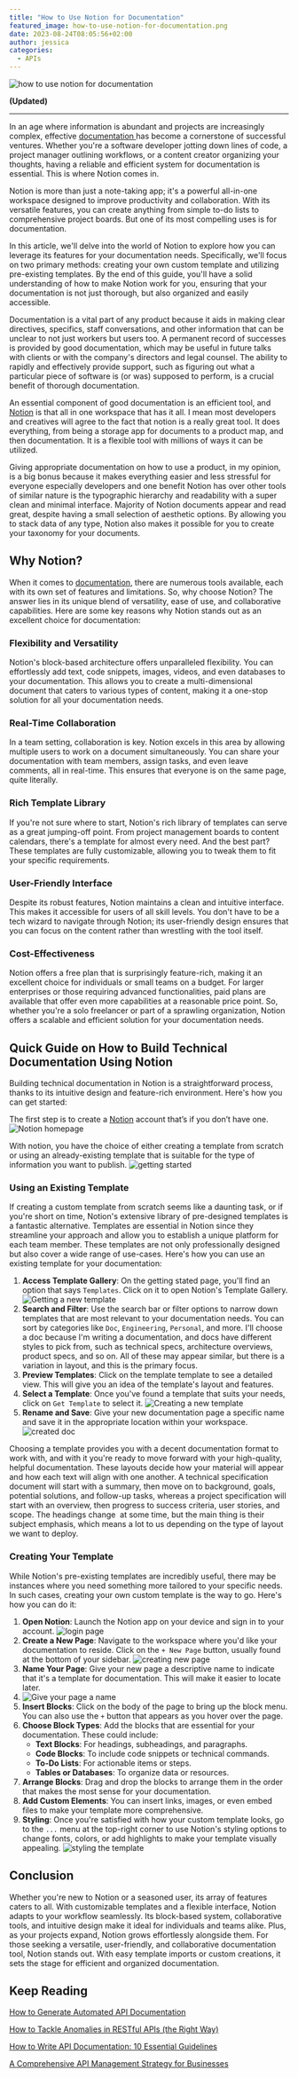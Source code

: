 ```yaml
---
title: "How to Use Notion for Documentation"
featured_image: how-to-use-notion-for-documentation.png
date: 2023-08-24T08:05:56+02:00
author: jessica
categories: 
  - APIs
---
```


![how to use notion for documentation](how-to-use-notion-for-documentation.png)

**(Updated)**

---

In an age where information is abundant and projects are increasingly complex, effective [documentation ](https://apitoolkit.io/blog/how-to-write-api-docs/)has become a cornerstone of successful ventures. Whether you're a software developer jotting down lines of code, a project manager outlining workflows, or a content creator organizing your thoughts, having a reliable and efficient system for documentation is essential. This is where Notion comes in.

Notion is more than just a note-taking app; it's a powerful all-in-one workspace designed to improve productivity and collaboration. With its versatile features, you can create anything from simple to-do lists to comprehensive project boards. But one of its most compelling uses is for documentation.

In this article, we'll delve into the world of Notion to explore how you can leverage its features for your documentation needs. Specifically, we'll focus on two primary methods: creating your own custom template and utilizing pre-existing templates. By the end of this guide, you'll have a solid understanding of how to make Notion work for you, ensuring that your documentation is not just thorough, but also organized and easily accessible.

Documentation is a vital part of any product because it aids in making clear directives, specifics, staff conversations, and other information that can be unclear to not just workers but users too.  A permanent record of successes is provided by good documentation, which may be useful in future talks with clients or with the company's directors and legal counsel. The ability to rapidly and effectively provide support, such as figuring out what a particular piece of software is (or was) supposed to perform, is a crucial benefit of thorough documentation.

An essential component of good documentation is an efficient tool, and [Notion](https://www.notion.so/) is that all in one workspace that has it all. I mean most developers and creatives will agree to the fact that notion is a really great tool. It does everything, from being a storage app for documents to a product map, and then documentation. It is a flexible tool with millions of ways it can be utilized.

Giving appropriate documentation on how to use a product, in my opinion, is a big bonus because it makes everything easier and less stressful for everyone especially developers and one benefit Notion has over other tools of similar nature is the typographic hierarchy and readability with a super clean and minimal interface. Majority of Notion documents appear and read great, despite having a small selection of aesthetic options. By allowing you to stack data of any type, Notion also makes it possible for you to create your taxonomy for your documents.

## Why Notion?

When it comes to [documentation](https://apitoolkit.io/blog/how-to-write-api-docs/), there are numerous tools available, each with its own set of features and limitations. So, why choose Notion? The answer lies in its unique blend of versatility, ease of use, and collaborative capabilities. Here are some key reasons why Notion stands out as an excellent choice for documentation:

### Flexibility and Versatility

Notion's block-based architecture offers unparalleled flexibility. You can effortlessly add text, code snippets, images, videos, and even databases to your documentation. This allows you to create a multi-dimensional document that caters to various types of content, making it a one-stop solution for all your documentation needs.

### Real-Time Collaboration

In a team setting, collaboration is key. Notion excels in this area by allowing multiple users to work on a document simultaneously. You can share your documentation with team members, assign tasks, and even leave comments, all in real-time. This ensures that everyone is on the same page, quite literally.

### Rich Template Library

If you're not sure where to start, Notion's rich library of templates can serve as a great jumping-off point. From project management boards to content calendars, there's a template for almost every need. And the best part? These templates are fully customizable, allowing you to tweak them to fit your specific requirements.

### User-Friendly Interface

Despite its robust features, Notion maintains a clean and intuitive interface. This makes it accessible for users of all skill levels. You don't have to be a tech wizard to navigate through Notion; its user-friendly design ensures that you can focus on the content rather than wrestling with the tool itself.

### Cost-Effectiveness

Notion offers a free plan that is surprisingly feature-rich, making it an excellent choice for individuals or small teams on a budget. For larger enterprises or those requiring advanced functionalities, paid plans are available that offer even more capabilities at a reasonable price point. So, whether you're a solo freelancer or part of a sprawling organization, Notion offers a scalable and efficient solution for your documentation needs.

## Quick Guide on How to Build Technical Documentation Using Notion

Building technical documentation in Notion is a straightforward process, thanks to its intuitive design and feature-rich environment. Here's how you can get started:

The first step is to create a [Notion](https://www.notion.so/personal) account that’s if you don’t have one.
![Notion homepage](notion-homepage.png)

With notion, you have the choice of either creating a template from scratch or using an already-existing template that is suitable for the type of information you want to publish.
![getting started](getting-started.png)

### Using an Existing Template

If creating a custom template from scratch seems like a daunting task, or if you're short on time, Notion's extensive library of pre-designed templates is a fantastic alternative. Templates are essential in Notion since they streamline your approach and allow you to establish a unique platform for each team member. These templates are not only professionally designed but also cover a wide range of use-cases. Here's how you can use an existing template for your documentation:

1. **Access Template Gallery**: On the getting stated page, you'll find an option that says `Templates`. Click on it to open Notion's Template Gallery.
   ![Getting a new template](getting-started.png)
2. **Search and Filter**: Use the search bar or filter options to narrow down templates that are most relevant to your documentation needs. You can sort by categories like `Doc`, `Engineering`, `Personal`, and more. I'll choose  a doc because I'm writing a documentation, and docs have different styles to pick from, such as technical specs, architecture overviews, product specs, and so on. All of these may appear similar, but there is a variation in layout, and this is the primary focus.
3. **Preview Templates**: Click on the template template to see a detailed view. This will give you an idea of the template's layout and features.
4. **Select a Template**: Once you've found a template that suits your needs, click on `Get Template` to select it.
   ![Creating a new template](creating-new-template.png)
5. **Rename and Save**: Give your new documentation page a specific name and save it in the appropriate location within your workspace.
 ![created doc](created-doc.png)  

Choosing a template  provides you with a decent documentation format to work with, and with it you're ready to move forward with your high-quality, helpful documentation. These layouts decide how your material will appear and how each text will align with one another. A technical specification document will start with a summary, then move on to background, goals, potential solutions, and follow-up tasks, whereas a project specification will start with an overview, then progress to success criteria, user stories, and scope. The headings change  at some time, but the main thing is their subject emphasis, which means a lot to us depending on the type of layout we want to deploy.

### Creating Your Template

While Notion's pre-existing templates are incredibly useful, there may be instances where you need something more tailored to your specific needs. In such cases, creating your own custom template is the way to go. Here's how you can do it:

1. **Open Notion**: Launch the Notion app on your device and sign in to your account.
   ![login page](login-page.png)
2. **Create a New Page**: Navigate to the workspace where you'd like your documentation to reside. Click on the `+ New Page` button, usually found at the bottom of your sidebar.
   ![creating new page](new-page.png)
3. **Name Your Page**: Give your new page a descriptive name to indicate that it's a template for documentation. This will make it easier to locate later.
4. ![Give your page a name](getting-started.png)
5. **Insert Blocks**: Click on the body of the page to bring up the block menu. You can also use the `+` button that appears as you hover over the page.
6. **Choose Block Types**: Add the blocks that are essential for your documentation. These could include:
    - **Text Blocks**: For headings, subheadings, and paragraphs.
    - **Code Blocks**: To include code snippets or technical commands.
    - **To-Do Lists**: For actionable items or steps.
    - **Tables or Databases**: To organize data or resources.
7. **Arrange Blocks**: Drag and drop the blocks to arrange them in the order that makes the most sense for your documentation.
8. **Add Custom Elements**: You can insert links, images, or even embed files to make your template more comprehensive.
9. **Styling**: Once you're satisfied with how your custom template looks, go to the `...` menu at the top-right corner to use Notion's styling options to change fonts, colors, or add highlights to make your template visually appealing.
   ![styling the template](styling-template.png)

## Conclusion

Whether you're new to Notion or a seasoned user, its array of features caters to all. With customizable templates and a flexible interface, Notion adapts to your workflow seamlessly. Its block-based system, collaborative tools, and intuitive design make it ideal for individuals and teams alike. Plus, as your projects expand, Notion grows effortlessly alongside them. For those seeking a versatile, user-friendly, and collaborative documentation tool, Notion stands out. With easy template imports or custom creations, it sets the stage for efficient and organized documentation.

## Keep Reading

[How to Generate Automated API Documentation](https://apitoolkit.io/blog/how-to-generate-automated-api-documentation/)

[How to Tackle Anomalies in RESTful APIs (the Right Way)](https://apitoolkit.io/blog/anomalies-in-restful-apis/)

[How to Write API Documentation: 10 Essential Guidelines](https://apitoolkit.io/blog/how-to-write-api-docs/)

[A Comprehensive API Management Strategy for Businesses](https://apitoolkit.io/blog/the-ultimate-api-management-strategy/)
